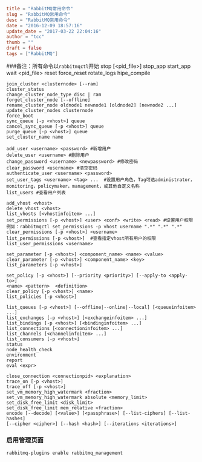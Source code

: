 ```toml
title = "RabbitMQ常用命令"
slug = "RabbitMQ常用命令"
desc = "RabbitMQ常用命令"
date = "2016-12-09 18:57:16"
update_date = "2017-03-22 22:04:16"
author = "tcc"
thumb = ""
draft = false
tags = ["RabbitMQ"]
```

###备注：所有命令以`rabbitmqctl`开始
    stop [<pid_file>]
    stop_app
    start_app
    wait <pid_file>
    reset
    force_reset
    rotate_logs <suffix>
    hipe_compile <directory>
    
    join_cluster <clusternode> [--ram]
    cluster_status
    change_cluster_node_type disc | ram
    forget_cluster_node [--offline]
    rename_cluster_node oldnode1 newnode1 [oldnode2] [newnode2 ...]
    update_cluster_nodes clusternode
    force_boot
    sync_queue [-p <vhost>] queue
    cancel_sync_queue [-p <vhost>] queue
    purge_queue [-p <vhost>] queue
    set_cluster_name name
    
    add_user <username> <password> #新增用户
    delete_user <username> #删除用户
    change_password <username> <newpassword> #修改密码
    clear_password <username> #清空密码
    authenticate_user <username> <password>
    set_user_tags <username> <tag> ...  #设置用户角色，Tag可选administrator，monitoring，policymaker，management，或其他自定义名称
    list_users #查看用户列表
    
    add_vhost <vhost>
    delete_vhost <vhost>
    list_vhosts [<vhostinfoitem> ...]
    set_permissions [-p <vhost>] <user> <conf> <write> <read> #设置用户权限 例如：rabbitmqctl set_permissions -p vhost username ".*" ".*" ".*"
    clear_permissions [-p <vhost>] <username>
    list_permissions [-p <vhost>]  #查看指定vhost所有用户的权限
    list_user_permissions <username>
    
    set_parameter [-p <vhost>] <component_name> <name> <value>
    clear_parameter [-p <vhost>] <component_name> <key>
    list_parameters [-p <vhost>]
    
    set_policy [-p <vhost>] [--priority <priority>] [--apply-to <apply-to>]
    <name> <pattern>  <definition>
    clear_policy [-p <vhost>] <name>
    list_policies [-p <vhost>]
    
    list_queues [-p <vhost>] [--offline|--online|--local] [<queueinfoitem> ...]
    list_exchanges [-p <vhost>] [<exchangeinfoitem> ...]
    list_bindings [-p <vhost>] [<bindinginfoitem> ...]
    list_connections [<connectioninfoitem> ...]
    list_channels [<channelinfoitem> ...]
    list_consumers [-p <vhost>]
    status
    node_health_check
    environment
    report
    eval <expr>
    
    close_connection <connectionpid> <explanation>
    trace_on [-p <vhost>]
    trace_off [-p <vhost>]
    set_vm_memory_high_watermark <fraction>
    set_vm_memory_high_watermark absolute <memory_limit>
    set_disk_free_limit <disk_limit>
    set_disk_free_limit mem_relative <fraction>
    encode [--decode] [<value>] [<passphrase>] [--list-ciphers] [--list-hashes]
    [--cipher <cipher>] [--hash <hash>] [--iterations <iterations>]
    
    
    
### 启用管理页面
    rabbitmq-plugins enable rabbitmq_management


